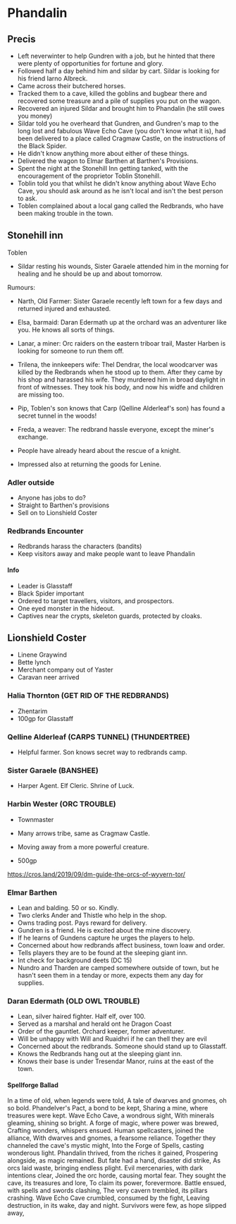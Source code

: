 # Phandalin

## Precis

- Left neverwinter to help Gundren with a job, but he hinted that there were plenty of opportunities for fortune and glory.
- Followed half a day behind him and sildar by cart. Sildar is looking for his friend Iarno Albreck.
- Came across their butchered horses.
- Tracked them to a cave, killed the goblins and bugbear there and recovered some treasure and a pile of supplies you put on the wagon.
- Recovered an injured Sildar and brought him to Phandalin (he still  owes you money)
- Sildar told you he overheard that Gundren, and Gundren's map to the long lost and fabulous Wave Echo Cave (you don't know what it is), had been delivered to a place called Cragmaw Castle, on the instructions of the Black Spider.
- He didn't know anything more about either of these things.
- Delivered the wagon to Elmar Barthen at Barthen's Provisions.
- Spent the night at the Stonehill Inn getting tanked, with the encouragement of the proprietor Toblin Stonehill.
- Toblin told you that whilst he didn't know anything about Wave Echo Cave, you should ask around as he isn't local and isn't the best person to ask.
- Toblen complained about a local gang called the Redbrands, who have been making trouble in the town.

## Stonehill inn

Toblen
- Sildar resting his wounds, Sister Garaele attended him in the morning for healing and he should be up and about tomorrow.

Rumours:

- Narth, Old Farmer: Sister Garaele recently left town for a few days and returned injured and exhausted.
- Elsa, barmaid: Daran Edermath up at the orchard was an adventurer like you. He knows all sorts of things.
- Lanar, a miner: Orc raiders on the eastern triboar trail, Master Harben is looking for someone to run them off.
- Trilena, the innkeepers wife: Thel Dendrar, the local woodcarver was killed by the Redbrands when he stood up to them. After they came by his shop and harassed his wife. They murdered him in broad daylight in front of witnesses. They took his body, and now his widfe and children are missing too.
- Pip, Toblen's son knows that Carp (Qelline Alderleaf's son) has found a secret tunnel in the woods!
- Freda, a weaver: The redbrand hassle everyone, except the miner's exchange.

- People have already heard about the rescue of a knight.
- Impressed also at returning the goods for Lenine.

### Adler outside

- Anyone has jobs to do?
- Straight to Barthen's provisions
- Sell on to Lionshield Coster

### Redbrands Encounter

- Redbrands harass the characters (bandits)
- Keep visitors away and make people want to leave Phandalin

#### Info

- Leader is Glasstaff
- Black Spider important
- Ordered to target travellers, visitors, and prospectors.
- One eyed monster in the hideout.
- Captives near the crypts, skeleton guards, protected by cloaks.

## Lionshield Coster

- Linene Graywind
- Bette lynch
- Merchant company out of Yaster
- Caravan neer arrived

### Halia Thornton (GET RID OF THE REDBRANDS)

- Zhentarim
- 100gp for Glasstaff

### Qelline Alderleaf (CARPS TUNNEL) (THUNDERTREE)

- Helpful farmer. Son knows secret way to redbrands camp.

### Sister Garaele (BANSHEE)

- Harper Agent. Elf Cleric. Shrine of Luck.

### Harbin Wester (ORC TROUBLE)

- Townmaster

- Many arrows tribe, same as Cragmaw Castle.
- Moving away from a more powerful creature.
- 500gp

https://cros.land/2019/09/dm-guide-the-orcs-of-wyvern-tor/

### Elmar Barthen

- Lean and balding. 50 or so. Kindly.
- Two clerks Ander and Thistle who help in the shop.
- Owns trading post. Pays reward for delivery.
- Gundren is a friend. He is excited about the mine discovery.
- If he learns of Gundens capture he urges the players to help.
- Concerned about how redbrands affect business, town loaw and order.
- Tells players they are to be found at the sleeping giant inn.
- Int check for background deets (DC 15)
- Nundro and Tharden are camped somewhere outside of town, but he hasn't seen them in a tenday or more, expects them any day for supplies.

### Daran Edermath  (OLD OWL TROUBLE)

- Lean, silver haired fighter. Half elf, over 100.
- Served as a marshal and herald ont he Dragon Coast
- Order of the gauntlet. Orchard keeper, former adventurer.
- Will be unhappy with Will and Ruaidhri if he can thell they are evil
- Concerned about the redbrands. Someone should stand up to Glasstaff.
- Knows the Redbrands hang out at the sleeping giant inn.
- Knows their base is under Tresendar Manor, ruins at the east of the town.

#### Spellforge Ballad

In a time of old, when legends were told,
A tale of dwarves and gnomes, oh so bold.
Phandelver's Pact, a bond to be kept,
Sharing a mine, where treasures were kept.
Wave Echo Cave, a wondrous sight,
With minerals gleaming, shining so bright.
A forge of magic, where power was brewed,
Crafting wonders, whispers ensued.
Human spellcasters, joined the alliance,
With dwarves and gnomes, a fearsome reliance.
Together they channeled the cave's mystic might,
Into the Forge of Spells, casting wonderous light.
Phandalin thrived, from the riches it gained,
Prospering alongside, as magic remained.
But fate had a hand, disaster did strike,
As orcs laid waste, bringing endless plight.
Evil mercenaries, with dark intentions clear,
Joined the orc horde, causing mortal fear.
They sought the cave, its treasures and lore,
To claim its power, forevermore.
Battle ensued, with spells and swords clashing,
The very cavern trembled, its pillars crashing.
Wave Echo Cave crumbled, consumed by the fight,
Leaving destruction, in its wake, day and night.
Survivors were few, as hope slipped away,